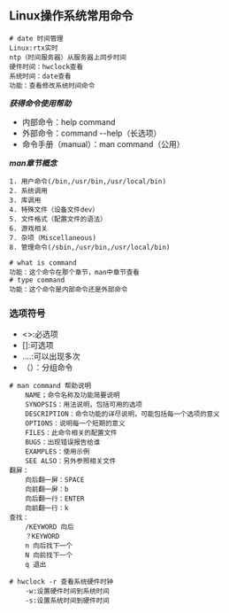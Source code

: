 ## Linux操作系统常用命令 ##

```
# date 时间管理
Linux:rtx实时
ntp（时间服务器）从服务器上同步时间
硬件时间：hwclock查看
系统时间：date查看
功能：查看修改系统时间命令
```

***获得命令使用帮助***

 + 内部命令：help command
+ 外部命令：command --help（长选项）
+ 命令手册（manual）：man command（公用）

***man章节概念***

 	1. 用户命令(/bin,/usr/bin,/usr/local/bin)
	2. 系统调用
	3. 库调用
	4. 特殊文件（设备文件dev）
	5. 文件格式（配置文件的语法）
	6. 游戏相关
	7. 杂项（Miscellaneous)
	8. 管理命令(/sbin,/usr/bin,/usr/local/bin)

```
# what is command
功能：这个命令在那个章节，man中章节查看
# type command
功能：这个命令是内部命令还是外部命令
```

### 选项符号 ###

 + <>:必选项
+ []:可选项
+ ....:可以出现多次
+ （）：分组命令

```BUGS
# man command 帮助说明
	NAME；命令名称及功能简要说明
	SYNOPSIS：用法说明，包括可用的选项
	DESCRIPTION：命令功能的详尽说明，可能包括每一个选项的意义
	OPTIONS：说明每一个短期的意义
	FILES：此命令相关的配置文件
	BUGS：出现错误报告给谁
	EXAMPLES：使用示例
	SEE ALSO：另外参照相关文件
翻屏：
	向后翻一屏：SPACE
	向前翻一屏：b
	向后翻一行：ENTER
	向前翻一行：k
查找：
	/KEYWORD 向后
	？KEYWORD
	n 向后找下一个
	N 向前找下一个
	q 退出
```

```
# hwclock -r 查看系统硬件时钟
	-w:设置硬件时间到系统时间
	-s:设置系统时间到硬件时间
```











